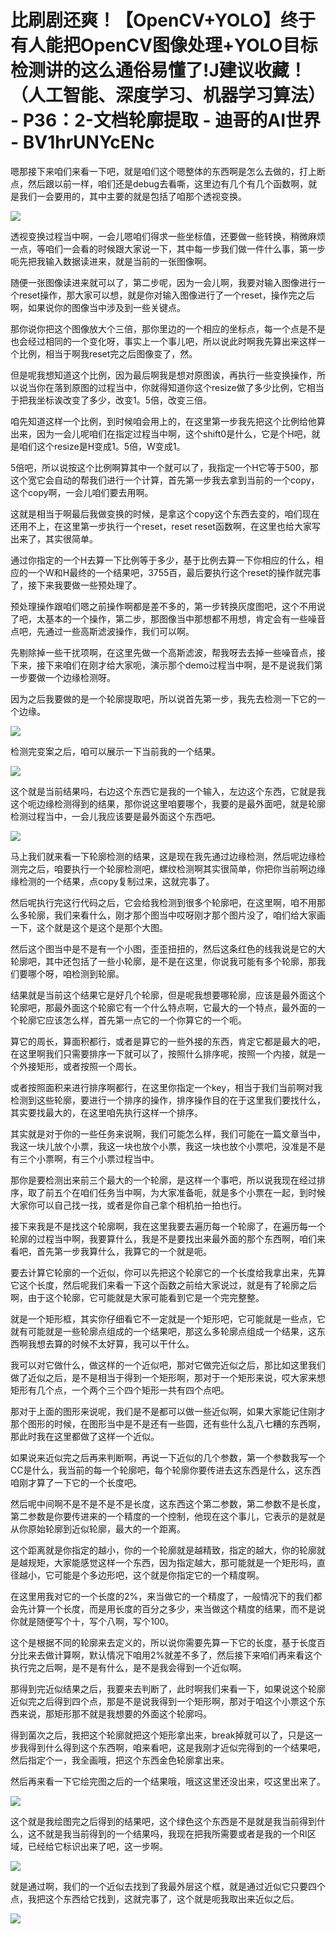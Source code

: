 # 比刷剧还爽！【OpenCV+YOLO】终于有人能把OpenCV图像处理+YOLO目标检测讲的这么通俗易懂了!J建议收藏！（人工智能、深度学习、机器学习算法） - P36：2-文档轮廓提取 - 迪哥的AI世界 - BV1hrUNYcENc

嗯那接下来咱们来看一下吧，就是咱们这个嗯整体的东西啊是怎么去做的，打上断点，然后跟以前一样，咱们还是debug去看嘶，这里边有几个有几个函数啊，就是我们一会要用的，其中主要的就是包括了咱那个透视变换。



![](img/131b8c59cded943fb3b961407f5720f0_1.png)

透视变换过程当中啊，一会儿嗯咱们得求一些坐标值，还要做一些转换，稍微麻烦一点，等咱们一会看的时候跟大家说一下，其中每一步我们做一件什么事，第一步呃先把我输入数据读进来，就是当前的一张图像啊。

随便一张图像读进来就可以了，第二步呢，因为一会儿啊，我要对输入图像进行一个reset操作，那大家可以想，就是你对输入图像进行了一个reset，操作完之后啊，如果说你的图像当中涉及到一些关键点。

那你说你把这个图像放大个三倍，那你里边的一个相应的坐标点，每一个点是不是也会经过相同的一个变化呀，事实上一个事儿吧，所以说此时啊我先算出来这样一个比例，相当于啊我reset完之后图像变了，然。

但是呢我想知道这个比例，因为最后啊我是想对原图诶，再执行一些变换操作，所以说当你在落到原图的过程当中，你就得知道你这个resize做了多少比例，它相当于把我坐标诶改变了多少，改变1。5倍，改变三倍。

咱先知道这样一个比例，到时候咱会用上的，在这里第一步我先把这个比例给他算出来，因为一会儿呢咱们在指定过程当中啊，这个shift0是什么，它是个H吧，就是咱们这个resize是H变成1。5倍，W变成1。

5倍吧，所以说按这个比例啊算其中一个就可以了，我指定一个H它等于500，那这个宽它会自动的帮我们进行一个计算，首先第一步我去拿到当前的一个copy，这个copy啊，一会儿咱们要去用啊。

这就是相当于啊最后我做变换的时候，是拿这个copy这个东西去变的，咱们现在还用不上，在这里第一步执行一个reset，reset reset函数啊，在这里也给大家写出来了，其实很简单。

通过你指定的一个H去算一下比例等于多少，基于比例去算一下你相应的什么，相应的一个W和H最终的一个结果吧，3755百，最后要执行这个reset的操作就完事了，接下来我要做一些预处理了。

预处理操作跟咱们嗯之前操作啊都是差不多的，第一步转换灰度图吧，这个不用说了吧，太基本的一个操作，第二步，那图像当中那想都不用想，肯定会有一些噪音点吧，先通过一些高斯滤波操作，我们可以啊。

先剔除掉一些干扰项啊，在这里先做一个高斯滤波，帮我呀去去掉一些噪音点，接下来，接下来咱们在刚才给大家呃，演示那个demo过程当中啊，是不是说我们第一步要做一个边缘检测呀。

因为之后我要做的是一个轮廓提取吧，所以说首先第一步，我先去检测一下它的一个边缘。

![](img/131b8c59cded943fb3b961407f5720f0_3.png)

检测完变案之后，咱可以展示一下当前我的一个结果。

![](img/131b8c59cded943fb3b961407f5720f0_5.png)

这个就是当前结果吗，右边这个东西它是我的一个输入，左边这个东西，它就是我这个呃边缘检测得到的结果，那你说这里咱要哪个，我要的是最外面吧，就是轮廓检测过程当中，一会儿我应该要是最外面这个东西吧。



![](img/131b8c59cded943fb3b961407f5720f0_7.png)

马上我们就来看一下轮廓检测的结果，这是现在我先通过边缘检测，然后呢边缘检测完之后，咱要执行一个轮廓检测吧，螺纹检测啊其实很简单，你把你当前啊边缘缘检测的一个结果，点copy复制过来，这就完事了。

然后呢执行完这行代码之后，它会给我检测到很多个轮廓吧，在这里啊，咱不用那么多轮廓，我们来看什么，刚才那个图当中哎呀刚才那个图片没了，咱们给大家画一下，这个就是这个是这个是那个大图。

然后这个图当中是不是有一个小图，歪歪扭扭的，然后这条红色的线我说是它的大轮廓吧，其中还包括了一些小轮廓，是不是在这里，你说我可能有多个轮廓，那我们要哪个呀，咱检测到轮廓。

结果就是当前这个结果它是好几个轮廓，但是呢我想要哪轮廓，应该是最外面这个轮廓吧，那最外面这个轮廓它有一个什么特点啊，它最大的一个特点，最外面的一个轮廓它应该怎么样，首先第一点它的一个你算它的一个呃。

算它的周长，算面积都行，或者是算它的一些外接的东西，肯定它都是最大的吧，在这里啊我们只需要排序一下就可以了，按照什么排序呢，按照一个内接，就是一个外接矩形，或者按照一个周长。

或者按照面积来进行排序啊都行，在这里你指定一个key，相当于我们当前啊对我检测到这些轮廓，要进行一个排序的操作，排序操作目的在于这里我们要找什么，其实要找最大的，在这里咱先执行这样一个排序。

其实就是对于你的一些任务来说啊，我们可能怎么样，我们可能在一篇文章当中，我这一块儿放个小票，我这一块也放个小票，我这一块也放个小票吧，没准是不是有三个小票啊，有三个小票过程当中。

那你是要检测出来前三个最大的一个轮廓，是这样一个事吧，所以说我现在经过排序，取了前五个在咱们任务当中啊，为大家准备呃，就是多个小票在一起，到时候大家你可以自己找一找，或者是你自己拿个相机拍一拍也行。

接下来我是不是找这个轮廓啊，我在这里我要去遍历每一个轮廓了，在遍历每一个轮廓的过程当中啊，我要算什么，我是不是要找出来最外面的那个东西啊，咱们来看吧，首先第一步我算什么，我算它的一个就是呃。

要去计算它轮廓的一个近似，你可以先把这个轮廓它的一个长度给我拿出来，先算它这个长度，然后呢我们来看一下这个函数之前给大家说过，就是有了轮廓之后啊，由于这个轮廓，它可能就是大家可能看到它是一个完完整整。

就是一个矩形框，其实你仔细看它不一定就是一个矩形吧，它可能就是一些点，它就有可能就是一些轮廓点组成的一个结果吧，那这么多轮廓点组成一个结果，这东西啊我想去算的时候不太好算，我可以干什么。

我可以对它做什么，做这样的一个近似吧，那对它做完近似之后，那比如这里我们做了近似之后，是不是相当于得到一个矩形啊，那对于一个矩形来说，哎大家来想矩形有几个点，一个两个三个四个矩形一共有四个点吧。

那对于上面的图形来说呢，我们是不是都可以做一些近似啊，如果大家能记住刚才那个图形的时候，在图形当中是不是还有一些圆，还有些什么乱八七糟的东西啊，那此时我在这里都做了这样一个近似。

如果说来近似完之后再来判断啊，再说一下近似的几个参数，第一个参数我写一个CC是什么，我当前的每一个轮廓吧，每个轮廓你要传进去这东西是什么，这东西咱刚才算了一下它的一个长度吧。

然后呢中间啊不是不是不是不是长度，这东西这个第二参数，第二参数不是长度，第二参数是你要传进来的一个精度的一个控制，他现在这个事儿，它表示的是就是从你原始轮廓到近似轮廓，最大的一个距离。

这个距离就是你指定的越小，你的一个轮廓就是越精致，指定的越大，你的轮廓就是越规矩，大家能感觉这样一个东西，因为指定越大，那可能就是一个矩形吗，直径越小，它可能是个多边形吧，这个就是你指定它的一个精度啊。

在这里用我对它的一个长度的2%，来当做它的一个精度了，一般情况下的我们都会先计算一个长度，而是用长度的百分之多少，来当做这个精度的结果，而不是说你就是随便写个十，写个八啊，写个100。

这个是根据不同的轮廓来去定义的，所以说你需要先算一下它的长度，基于长度百分比来去做计算啊，默认情况下咱用2%就差不多了，然后接下来咱们再来看这个执行完之后啊，是不是有什么，是不是我会得到一个近似啊。

那得到完近似结果之后，我要来去判断了，此时啊我们来看一下，如果说这个轮廓近似完之后得到四个点，那是不是说我得到一个矩形啊，那对于咱这个小票这个东西来说，那矩形那不就是我想要的外面这个轮廓吗。

得到菌次之后，我把这个轮廓就把这个矩形拿出来，break掉就可以了，只是这一步我得到什么得到这个东西啊，咱来看吧，这是我刚才近似完得到的一个结果吧，然后指定个一，我全画哦，把这个东西金色轮廓拿出来。

然后再来看一下它绘完图之后的一个结果哦，哦这这里还没出来，哎这里出来了。

![](img/131b8c59cded943fb3b961407f5720f0_9.png)

这个就是我绘图完之后得到的结果吧，这个绿色这个东西是不是就是我当前得到什么，这不就是我当前得到的一个结果吗，我现在把我所需要或者是我的一个RI区域，已经给它标识出来了吧，这一步啊。



![](img/131b8c59cded943fb3b961407f5720f0_11.png)

就是通过啊，我们的一个近似去找到了我最外层这个框，就是通过近似它只要四个点，我把这个东西给它找到，这就完事了，这个就是呃我取出来近似之后。



![](img/131b8c59cded943fb3b961407f5720f0_13.png)